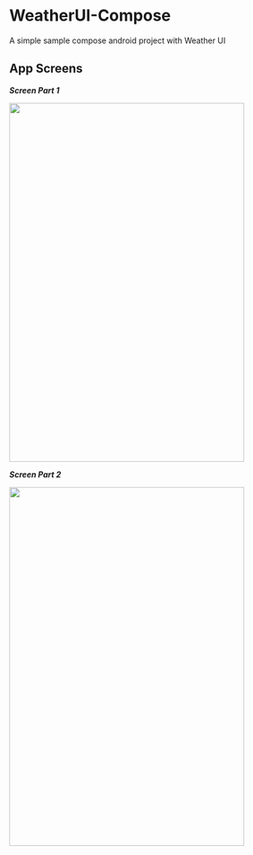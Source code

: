 # WeatherUI-Compose
A simple sample compose android project with Weather UI

## App Screens

***Screen Part 1***

<img src="https://raw.githubusercontent.com/ChaituPenju/WeatherUI-Compose/main/screens/screen_part_1" width=420 height=640>

***Screen Part 2***

<img src="https://raw.githubusercontent.com/ChaituPenju/WeatherUI-Compose/main/screens/screen_part_2" width=420 height=640>
